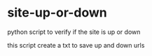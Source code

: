 # site-up-or-down
python script to verify if the site is up or down

this script create a txt to save up and down urls
